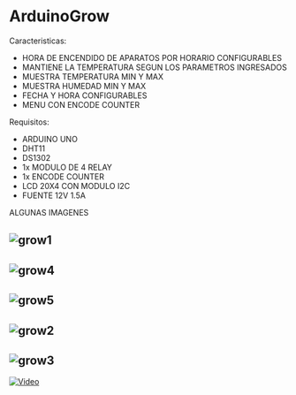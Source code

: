 # ArduinoGrow

Caracteristicas:

* HORA DE ENCENDIDO DE APARATOS POR HORARIO CONFIGURABLES
* MANTIENE LA TEMPERATURA SEGUN LOS PARAMETROS INGRESADOS
* MUESTRA TEMPERATURA MIN Y MAX 
* MUESTRA HUMEDAD MIN Y MAX 
* FECHA Y HORA CONFIGURABLES
* MENU CON ENCODE COUNTER

Requisitos:

* ARDUINO UNO 
* DHT11
* DS1302
* 1x MODULO DE 4 RELAY
* 1x ENCODE COUNTER
* LCD 20X4 CON MODULO I2C
* FUENTE 12V 1.5A


ALGUNAS IMAGENES

![grow1](https://user-images.githubusercontent.com/10884435/56502625-0113ba00-64e1-11e9-9fb9-8e50b8da8915.png)
-
![grow4](https://user-images.githubusercontent.com/10884435/56502780-8008f280-64e1-11e9-895b-3b2f58fd0f03.png)
-
![grow5](https://user-images.githubusercontent.com/10884435/56502782-8008f280-64e1-11e9-85fd-40e201c4b5fa.png)
-
![grow2](https://user-images.githubusercontent.com/10884435/56502783-80a18900-64e1-11e9-9dde-a926c93077a6.png)
-
![grow3](https://user-images.githubusercontent.com/10884435/56502785-80a18900-64e1-11e9-84e3-2d8606a79521.png)
-
[![Video](https://i.ibb.co/9Y4Tk8Q/Sin-t-tulo.png)](https://youtu.be/CRlhSykTJu8 "Video")
